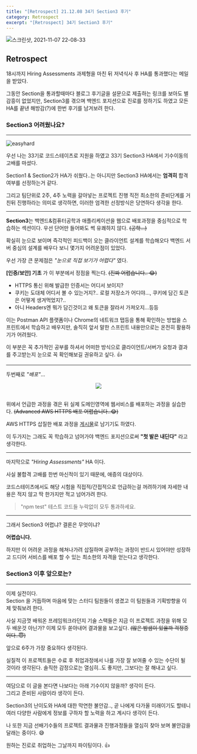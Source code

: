 ```yaml
---
title: "[Retrospect] 21.12.08 34기 Section3 후기"
category: Retrospect
excerpt: "[Retrospect] 34기 Section3 후기"
---
```


![스크린샷, 2021-11-07 22-08-33](https://user-images.githubusercontent.com/83164003/140646268-d8056c13-e7ee-4ea5-8e15-e282a26f6a0d.png)

## Retrospect

18시까지 Hiring Assessments 과제형을 마친 뒤 저녁식사 후 HA를 통과했다는 메일을 받았다. 

그동안 Section을 통과할때마다 블로그 후기글을 설문으로 제출하는 링크를 보아도 별 감흥이 없었지만, Section3를 겪으며 백엔드 포지션으로 진로를 정하기도 하였고 모든 HA를 끝낸 해방감(?)에 한번 후기를 남겨보려 한다.

### Section3 어려웠나요?
---
![easyhard](https://user-images.githubusercontent.com/83164003/145323347-861351cd-23b9-4d2c-860c-a9e7234a596e.png)


우선 나는 33기로 코드스테이츠로 지원을 하였고 33기 Section3 HA에서 기수이동의 고배를 마셨다.

Section1 & Section2가 HA가 쉬웠다..는 아니지만 Section3 HA에서는 **엄격히** 합격 여부를 선정하는거 같다.

그리고 팀단위로 2주, 4주 노력을 갈아넣는 프로젝트 진행 직전 최소한의 준비단계를 거친뒤 진행하라는 의미로 생각하면, 이러한 엄격한 선정방식은 당연하다 생각을 한다. 

---
**Section3**는 백엔드&컴퓨터공학과 애플리케이션을 웹으로 배포과정을 중심적으로 학습하는 섹션이다. 우선 단어만 들어봐도 썩 유쾌하지 않다. ~~(공학...)~~ 

확실히 눈으로 보이며 즉각적인 피드백이 오는 클라이언트 설계를 학습해오다 백엔드 서버 중심의 설계를 배우다 보니 몇가지 어려운점이 있었다.

우선 가장 큰 문제점은 *"눈으로 직접 보기가 어렵다"* 였다.

**[인증/보안] 기초** 가 이 부분에서 정점을 찍는다. ~~(진짜 어렵습니다.. 😂)~~

- HTTPS 통신 위해 발급한 인증서는 어디서 보이지?
- 쿠키는 도대체 어디서 볼 수 있는거지?.. 로컬 저장소가 어디야..., 쿠키에 담긴 토큰은 어떻게 생겨먹었지?..
- 아니 Headers엔 뭐가 담긴것이고 왜 토큰을 잘라서 가져오지...등등

이는 Postman API 플랫폼이나 Chrome의 네트워크 탭등을 통해 확인하는 방법을 스프린트에서 학습하고 배우지만, 솔직히 앞서 말한 스프린트 내용만으로는 온전히 활용하기가 어려웠다. 

이 부분은 꼭 추가적인 공부를 하셔서 어떠한 방식으로 클라이언트/서버가 요청과 결과를 주고받는지 눈으로 꼭 확인해보길 권유하고 싶다.  👍

---
두번째로 *"배포"*...

<center><img src="https://user-images.githubusercontent.com/83164003/145323400-e3203fa4-b592-4032-9919-1c9b3262306a.png"/></center><br>

위에서 언급한 과정을 겪은 뒤 실제 도메인영역에 웹서비스를 배포하는 과정을 실습한다. ~~(Advanced AWS HTTPS 배포 어렵습니다..😂)~~

AWS HTTPS 삽질한 배포 과정을 <a href="https://jh8459.github.io/til/21.11.26.til/" target="_blank">게시물</a>로 남기기도 하였다.

이 두가지는 그래도 꼭 학습하고 넘어가야 백엔드 포지션으로써 **"첫 발은 내딘다"** 라고 생각한다.

---
마지막으로 *"Hiring Assessments"* HA 이다.

사실 불합격 고배를 한번 마신적이 있기 때문에, 애증의 대상이다.

코드스테이츠에서도 해당 시험을 직접적/간접적으로 언급하는걸 꺼려하기에 자세한 내용은 적지 않고 딱 한가지만 적고 넘어가려 한다.

> "npm test" 테스트 코드들 누락없이 모두 통과하세요.

---
그래서 Section3 어렵냐? 결론은 무엇이냐?

 **어렵습니다.**

하지만 이 어려운 과정을 헤쳐나가려 삽질하며 공부하는 과정이 반드시 있어야만 성장하고 드디어 서비스를 배포 할 수 있는 최소한의 자격을 얻는다고 생각한다.


### Section3 이후 앞으로는?
---
이제 실전이다.<br>
Section 을 거듭하며 마음에 맞는 스터디 팀원들이 생겼고 이 팀원들과 기획방향을 이제 맞춰보려 한다. 

사실 지금껏 배워온 프레임워크라던지 기술 스택들은 지금 이 프로젝트 과정을 위해 모두 배운것 아닌가? 이제 모두 쏟아내어 결과물을 보고싶다. ~~(많은 밤샘이 있을까 걱정중이다..😇)~~

앞으로 6주가 가장 중요하다 생각된다. 

실질적 이 프로젝트들은 수료 후 취업과정에서 나를 가장 잘 보여줄 수 있는 수단이 될 것이라 생각된다. 솔직한 감정으로는 열심히..도 좋지만, 그보다는 잘 해내고 싶다.

---
여담으로 이 글을 본다면 나보다는 아래 기수이지 않을까? 생각이 든다.<br>
그리고 준비된 사람이라 생각이 든다. 

Section3의 난이도와 HA에 대한 막연한 불안감..,  곧 나에게 다가올 미래이기도 할테니 여러 다양한 사람에게 정보를 구하자 할 노력을 하고 계시다 생각이 든다.

나 또한 지금 선배기수들의 프로젝트 결과물과 진행과정들을 열심히 찾아 보며 불안감을 달래는 중이다. 😅

원하는 진로로 취업하는 그날까지 파이팅이다. 👍
